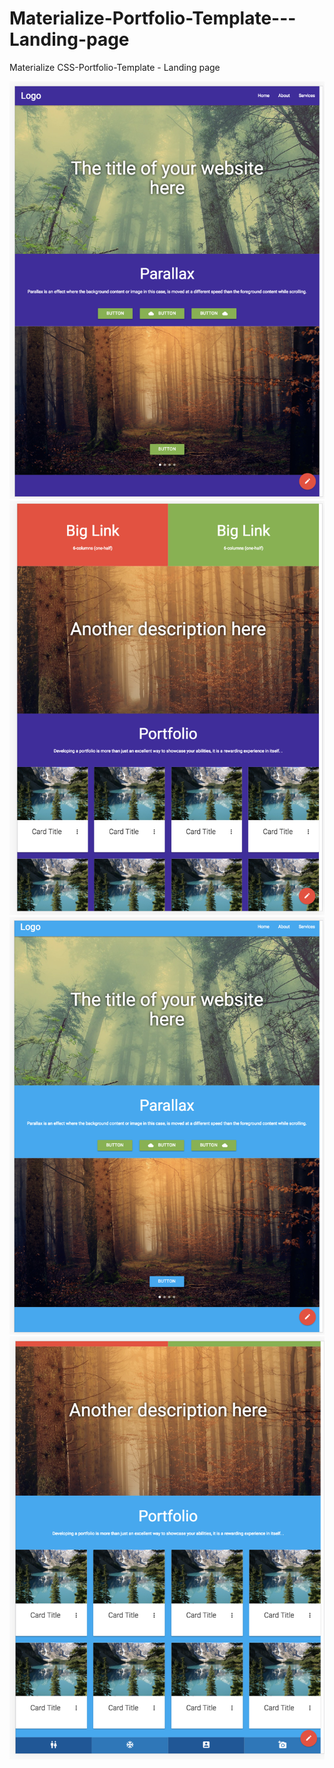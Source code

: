 # Materialize-Portfolio-Template---Landing-page
Materialize CSS-Portfolio-Template - Landing page

![](3.png)
![](4.png)
![](1.png)
![](2.png)
